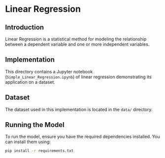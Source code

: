 # Linear Regression

## Introduction
Linear Regression is a statistical method for modeling the relationship between a dependent variable and one or more independent variables.

## Implementation
This directory contains a Jupyter notebook (`Simple_Linear_Regression.ipynb`) of linear regression demonstrating its application on a dataset.

## Dataset
The dataset used in this implementation is located in the `data/` directory.

## Running the Model
To run the model, ensure you have the required dependencies installed. You can install them using:

```bash
pip install -r requirements.txt
